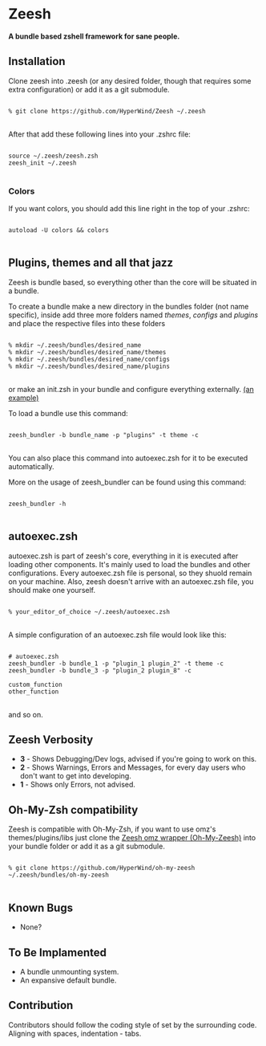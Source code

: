 <h1>Zeesh</h1>

<b>A bundle based zshell framework for sane people.</b>

<h2>Installation</h2>

Clone zeesh into .zeesh (or any desired folder, though that requires some extra configuration) or add it as a git submodule.

<pre>
<code>
% git clone https://github.com/HyperWind/Zeesh ~/.zeesh
</code>
</pre>

After that add these following lines into your .zshrc file:

<pre>
<code>
source ~/.zeesh/zeesh.zsh
zeesh_init ~/.zeesh
</code>
</pre>

<h3>Colors</h3>

If you want colors, you should add this line right in the top of your .zshrc:

<pre>
<code>
autoload -U colors && colors
</code>
</pre>

<h2>Plugins, themes and all that jazz</h2>

Zeesh is bundle based, so everything other than the core will be situated in a bundle.

To create a bundle make a new directory in the bundles folder (not name specific), inside add three more folders named <em>themes</em>, <em>configs</em> and <em>plugins</em> and place the respective files into these folders

<pre>
<code>
% mkdir ~/.zeesh/bundles/desired_name
% mkdir ~/.zeesh/bundles/desired_name/themes
% mkdir ~/.zeesh/bundles/desired_name/configs
% mkdir ~/.zeesh/bundles/desired_name/plugins
</code>
</pre>

or make an init.zsh in your bundle and configure everything externally. <a href="https://github.com/HyperWind/oh-my-zeesh">(an example)</a>

To load a bundle use this command:

<pre>
<code>
zeesh_bundler -b bundle_name -p "plugins" -t theme -c
</code>
</pre>

You can also place this command into autoexec.zsh for it to be executed automatically.

More on the usage of zeesh_bundler can be found using this command:

<pre>
<code>
zeesh_bundler -h
</code>
</pre>

<h2>autoexec.zsh</h2>

autoexec.zsh is part of zeesh's core, everything in it is executed after loading other components. It's mainly used to load the bundles and other configurations. 
Every autoexec.zsh file is personal, so they shuold remain on your machine.
Also, zeesh doesn't arrive with an autoexec.zsh file, you should make one yourself.

<pre>
<code>
% your_editor_of_choice ~/.zeesh/autoexec.zsh
</code>
</pre>

A simple configuration of an autoexec.zsh file would look like this:

<pre>
<code>
# autoexec.zsh
zeesh_bundler -b bundle_1 -p "plugin_1 plugin_2" -t theme -c
zeesh_bundler -b bundle_3 -p "plugin_2 plugin_8" -c

custom_function
other_function
</code>
</pre>

and so on.

<h2>Zeesh Verbosity</h2>

<ul>
<li><b>3</b> - Shows Debugging/Dev logs, advised if you're going to work on this.</li>
<li><b>2</b> - Shows Warnings, Errors and Messages, for every day users who don't want to get into developing.</li>
<li><b>1</b> - Shows only Errors, not advised.</li>
</ul>

<h2>Oh-My-Zsh compatibility</h2>

Zeesh is compatible with Oh-My-Zsh, if you want to use omz's themes/plugins/libs just clone the <a href="https://github.com/HyperWind/oh-my-zeesh">Zeesh omz wrapper (Oh-My-Zeesh)</a> into your bundle folder or add it as a git submodule. 

<pre>
<code>
% git clone https://github.com/HyperWind/oh-my-zeesh ~/.zeesh/bundles/oh-my-zeesh
</code>
</pre>

<h2>Known Bugs</h2>

<ul>
<li>None?</li>
</ul>

<h2>To Be Implamented</h2>

<ul>
<li>A bundle unmounting system.</li>
<li>An expansive default bundle.</li>
</ul>

<h2>Contribution</h2>

Contributors should follow the coding style of set by the surrounding code.
Aligning with spaces, indentation - tabs.

